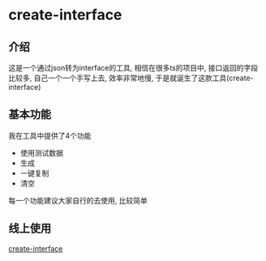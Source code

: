 # create-interface

## 介绍

这是一个通过json转为interface的工具, 相信在很多ts的项目中, 接口返回的字段比较多, 自己一个一个手写上去, 效率非常地慢, 于是就诞生了这款工具(create-interface)

## 基本功能

我在工具中提供了4个功能

- 使用测试数据
- 生成
- 一键复制
- 清空

每一个功能建议大家自行的去使用, 比较简单


## 线上使用

[create-interface](https://codevity.top/interfaceCreate)
